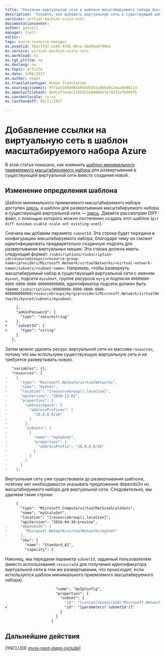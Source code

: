 ```yaml
---
title: "Указание виртуальной сети в шаблоне масштабируемого набора Azure | Документация Майкрософт"
description: "Узнайте, как добавить виртуальную сеть в существующий шаблон масштабируемого набора виртуальных машин Azure."
services: virtual-machine-scale-sets
documentationcenter: 
author: gatneil
manager: timlt
editor: 
tags: azure-resource-manager
ms.assetid: 76ac7fd7-2e05-4762-88ca-3b499e87906e
ms.service: virtual-machine-scale-sets
ms.workload: na
ms.tgt_pltfrm: na
ms.devlang: na
ms.topic: article
ms.date: 3/06/2017
ms.author: negat
ms.translationtype: Human Translation
ms.sourcegitcommit: 97fa1d1d4dd81b055d5d3a10b6d812eaa9b86214
ms.openlocfilehash: 8e9caf7eebc17682b3204004e3a74331efbd04fb
ms.contentlocale: ru-ru
ms.lasthandoff: 05/11/2017

---
```


# <a name="add-reference-to-a-virtual-network-to-an-azure-scale-set-template"></a>Добавление ссылки на виртуальную сеть в шаблон масштабируемого набора Azure

В этой статье показано, как изменить [шаблон минимального приемлемого масштабируемого набора](./virtual-machine-scale-sets-mvss-start.md) для развертывания в существующей виртуальной сети вместо создания новой.

## <a name="change-the-template-definition"></a>Изменение определения шаблона

Шаблон минимального приемлемого масштабируемого набора доступен [здесь](https://raw.githubusercontent.com/gatneil/mvss/minimum-viable-scale-set/azuredeploy.json), а шаблон для развертывания масштабируемого набора в существующей виртуальной сети — [здесь](https://raw.githubusercontent.com/gatneil/mvss/existing-vnet/azuredeploy.json). Давайте рассмотрим DIFF-файл, с помощью которого можно постепенно создать этот шаблон (`git diff minimum-viable-scale-set existing-vnet`).

Сначала мы добавим параметр `subnetId`. Эта строка будет передана в конфигурацию масштабируемого набора, благодаря чему он сможет идентифицировать предварительно созданную подсеть для развертывания виртуальных машин. Эта строка должна иметь следующий формат: `/subscriptions/<subscription-id>resourceGroups/<resource-group-name>/providers/Microsoft.Network/virtualNetworks/<virtual-network-name>/subnets/<subnet-name>`. Например, чтобы развернуть масштабируемый набор в существующей виртуальной сети с именем `myvnet`, подсети `mysubnet`, группе ресурсов `myrg` и подписке `00000000-0000-0000-0000-000000000000`, идентификатор подсети должен быть таким: `/subscriptions/00000000-0000-0000-0000-000000000000/resourceGroups/myrg/providers/Microsoft.Network/virtualNetworks/myvnet/subnets/mysubnet`.

```diff
     },
     "adminPassword": {
       "type": "securestring"
+    },
+    "subnetId": {
+      "type": "string"
     }
   },
```

Затем можно удалить ресурс виртуальной сети из массива `resources`, потому что мы используем существующую виртуальную сеть и не требуется развертывать новую.

```diff
   "variables": {},
   "resources": [
-    {
-      "type": "Microsoft.Network/virtualNetworks",
-      "name": "myVnet",
-      "location": "[resourceGroup().location]",
-      "apiVersion": "2016-12-01",
-      "properties": {
-        "addressSpace": {
-          "addressPrefixes": [
-            "10.0.0.0/16"
-          ]
-        },
-        "subnets": [
-          {
-            "name": "mySubnet",
-            "properties": {
-              "addressPrefix": "10.0.0.0/16"
-            }
-          }
-        ]
-      }
-    },
```

Виртуальная сеть уже существовала до развертывания шаблона, поэтому нет необходимости указывать предложение dependsOn из масштабируемого набора для виртуальной сети. Следовательно, мы удаляем такие строки:

```diff
     {
       "type": "Microsoft.Compute/virtualMachineScaleSets",
       "name": "myScaleSet",
       "location": "[resourceGroup().location]",
       "apiVersion": "2016-04-30-preview",
-      "dependsOn": [
-        "Microsoft.Network/virtualNetworks/myVnet"
-      ],
       "sku": {
         "name": "Standard_A1",
         "capacity": 2
```

Наконец, мы передаем параметр `subnetId`, заданный пользователем (вместо использования `resourceId` для получения идентификатора виртуальной сети в том же развертывании, что происходит, если используется шаблон минимального приемлемого масштабируемого набора).

```diff
                       "name": "myIpConfig",
                       "properties": {
                         "subnet": {
-                          "id": "[concat(resourceId('Microsoft.Network/virtualNetworks', 'myVnet'), '/subnets/mySubnet')]"
+                          "id": "[parameters('subnetId')]"
                         }
                       }
                     }
```




## <a name="next-steps"></a>Дальнейшие действия

[!INCLUDE [mvss-next-steps-include](../../includes/mvss-next-steps.md)]

